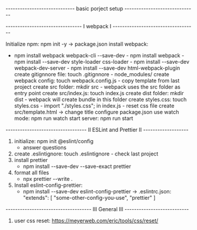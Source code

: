 ----------------------------- basic porject setup ------------------------------

-------------------------------- I webpack I -----------------------------------

Initialize npm: npm init -y -> package.json
install webpack:  
 - npm install webpack webpack-cli --save-dev - npm install webpack - npm install --save-dev style-loader css-loader - npm install --save-dev webpack-dev-server - npm install --save-dev html-webpack-plugin
create gitignnore file: touch .gitignnore - node_modules/
create webpack config: touch webpack.config.js - copy template from last project
create src folder: mkdir src - webpack uses the src folder as entry point
create src/index.js: touch index.js
create dist folder: mkdir dist - webpack will create bundle in this folder
create styles.css: touch styles.css - import "./styles.css"; in index.js - reset css file
create src/template.html -> change title
configure package.json
use watch mode: npm run watch
start server: npm run start

---------------------------------- II ESLint and Prettier II -------------------

1. initialize: npm init @eslint/config
   - answer questions
2. create .eslintignore: touch .eslintignore - check last project
3. install prettier
   - npm install --save-dev --save-exact prettier
4. format all files
   - npx prettier --write .
5. Install eslint-config-prettier:
   - npm install --save-dev eslint-config-prettier
   -> .eslintrc.json: 
         "extends": [
         "some-other-config-you-use",
         "prettier"
      ]

------------------------------------ III General III ---------------------------

1. user css reset: https://meyerweb.com/eric/tools/css/reset/
